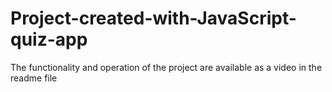 # Project-created-with-JavaScript-quiz-app
The functionality and operation of the project are available as a video in the readme file
